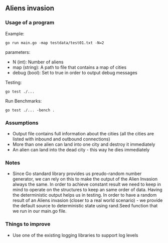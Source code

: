 ## Aliens invasion

### Usage of a program  
Example:

`go run main.go -map testdata/test01.txt -N=2`

parameters:  
- N (int): Number of aliens  
- map (string): A path to file that contains a map of cities
- debug (bool): Set to true in order to output debug messages

Testing:  

`go test ./...`

Run Benchmarks:

`go test ./... -bench .`

### Assumptions
- Output file contains full information about the cities (all the cities are listed with inbound and outbound connections)
- More than one alien can land into one city and destroy it immediately
- An alien can land into the dead city - this way he dies immediately

### Notes  
- Since Go standard library provides us preudo-random number generator, we can rely on this to make the output of 
the Alien Invasion always the same. In order to achieve constant result we need to keep in mind to operate on the
structures to keep an same order of data. Having the deterministic output helps us in testing.
In order to have a random result of an Aliens invasion (closer to a real world scenario) - we provide the default 
source to deterministic state using rand.Seed function that we run in our main.go file. 

### Things to improve
- Use one of the existing logging libraries to support log levels